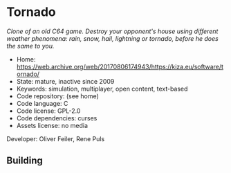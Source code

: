 # Tornado

_Clone of an old C64 game. Destroy your opponent's house using different weather phenomena: rain, snow, hail, lightning or tornado, before he does the same to you._

- Home: https://web.archive.org/web/20170806174943/https://kiza.eu/software/tornado/
- State: mature, inactive since 2009
- Keywords: simulation, multiplayer, open content, text-based
- Code repository: (see home)
- Code language: C
- Code license: GPL-2.0
- Code dependencies: curses
- Assets license: no media

Developer: Oliver Feiler, Rene Puls

## Building
